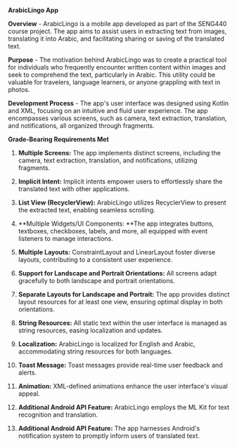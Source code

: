 **ArabicLingo App**


**Overview** -
ArabicLingo is a mobile app developed as part of the SENG440 course project. The app aims to assist users in extracting text from images, translating it into Arabic, and facilitating sharing or saving of the translated text.

**Purpose** -
The motivation behind ArabicLingo was to create a practical tool for individuals who frequently encounter written content within images and seek to comprehend the text, particularly in Arabic. This utility could be valuable for travelers, language learners, or anyone grappling with text in photos.


**Development Process** - 
The app's user interface was designed using Kotlin and XML, focusing on an intuitive and fluid user experience. The app encompasses various screens, such as camera, text extraction, translation, and notifications, all organized through fragments.

**Grade-Bearing Requirements Met**

1. **Multiple Screens:** The app implements distinct screens, including the camera, text extraction, translation, and notifications, utilizing fragments.

2. **Implicit Intent:** Implicit intents empower users to effortlessly share the translated text with other applications.

3. **List View (RecyclerView):** ArabicLingo utilizes RecyclerView to present the extracted text, enabling seamless scrolling.

4. **Multiple Widgets/UI Components: **The app integrates buttons, textboxes, checkboxes, labels, and more, all equipped with event listeners to manage interactions.

5. **Multiple Layouts:** ConstraintLayout and LinearLayout foster diverse layouts, contributing to a consistent user experience.

6. **Support for Landscape and Portrait Orientations:** All screens adapt gracefully to both landscape and portrait orientations.

7. **Separate Layouts for Landscape and Portrait:** The app provides distinct layout resources for at least one view, ensuring optimal display in both orientations.

8. **String Resources:** All static text within the user interface is managed as string resources, easing localization and updates.

9. **Localization:** ArabicLingo is localized for English and Arabic, accommodating string resources for both languages.

10. **Toast Message:** Toast messages provide real-time user feedback and alerts.

11. **Animation:** XML-defined animations enhance the user interface's visual appeal.

12. **Additional Android API Feature:** ArabicLingo employs the ML Kit for text recognition and translation.

13. **Additional Android API Feature:** The app harnesses Android's notification system to promptly inform users of translated text.
